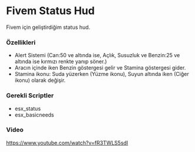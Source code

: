 # Fivem Status Hud
Fivem için geliştirdiğim status hud.

### Özellikleri
* Alert Sistemi (Can:50 ve altında ise, Açlık, Susuzluk ve Benzin:25 ve altında ise kırmızı renkte yanıp söner.)
* Aracın içinde iken Benzin göstergesi gelir ve Stamina göstergesi gider.
* Stamina ikonu: Suda yüzerken  (Yüzme ikonu), Suyun altında iken (Ciğer ikonu) olarak değişir.

### Gerekli Scriptler
* esx_status
* esx_basicneeds

### Video
https://www.youtube.com/watch?v=fR3TWLS5sdI
